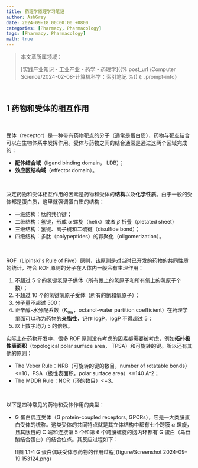 ```yaml
---
title: 药理学原理学习笔记
author: AshGrey
date: 2024-09-18 00:00:00 +0800
categories: [Pharmacy, Pharmacology]
tags: [Pharmacy, Pharmacology]
math: true
---
```


> 本文章所属领域：
>
> [实践产业知识 - 工业产业 - 药学 - 药理学]({% post_url /Computer Science/2024-02-08-计算机科学：索引笔记 %})
{: .prompt-info}

<br>

## 1 药物和受体的相互作用

<br>

受体（receptor）是一种带有药物靶点的分子（通常是蛋白质），药物与靶点结合可以在生物体系中发挥作用。受体与药物之间的结合通常是通过这两个区域完成的：
- **配体结合域**（ligand binding domain， LDB）；
- **效应区结构域**（effector domain）。

<br>

决定药物和受体相互作用的因素是药物和受体的**结构**以及**化学性质**。由于一般的受体都是蛋白质，这里就强调蛋白质的结构：
- 一级结构：肽的共价键；
- 二级结构：氢键，形成 $\alpha$ 螺旋（helix）或者 $\beta$ 折叠（pletated sheet）
- 三级结构：氢键、离子键和二硫键（disulfide bond）；
- 四级结构：多肽（polypeptides）的寡聚化（oligomerization）。

<br>

ROF（Lipinski's Rule of Five）原则，该原则是对当时已开发的药物的共同性质的统计，符合 ROF 原则的分子在人体内一般会有生理作用：
1. 不超过 5 个的氢键氢原子供体（所有氮上的氢原子和所有氧上的氢原子个数）；
2. 不超过 10 个的氢键氢原子受体（所有的氮和氧原子）；
3. 分子量不超过 500；
4. 正辛醇-水分配系数（$K_{\text{ow}}$，octanol-water partition coefficient）在药理学里面可以称为药物的**亲脂性**，记作 logP，logP 不得超过 5；
5. 以上数字均为 5 的倍数。

实际上在药物开发中，很多 ROF 原则没有考虑的因素都需要被考虑，例如**拓扑极性表面积**（topological polar surface area， TPSA）和可旋转的键。所以还有其他的原则：
- The Veber Rule：NRB（可旋转的键的数目，number of rotatable bonds）<=10，PSA（极性表面积，polar surface area）<=140 A^2；
- The MDDR Rule：NOR（环的数目）<=3。

<br>

以下是四种常见的药物和受体作用的类型：
- G 蛋白偶连受体（G protein-coupled receptors, GPCRs），它是一大类膜蛋白受体的统称。这类受体的共同特点就是其立体结构中都有七个跨膜 $\alpha$ 螺旋，且其肽链的 C 端和连接第 5 个和第 6 个跨膜螺旋的胞内环都有 G 蛋白（鸟苷酸结合蛋白）的结合位点。其反应过程如下：

    ![图 1.1-1 G 蛋白偶联受体与药物的作用过程](figure/Screenshot 2024-09-19 153124.png)

    
